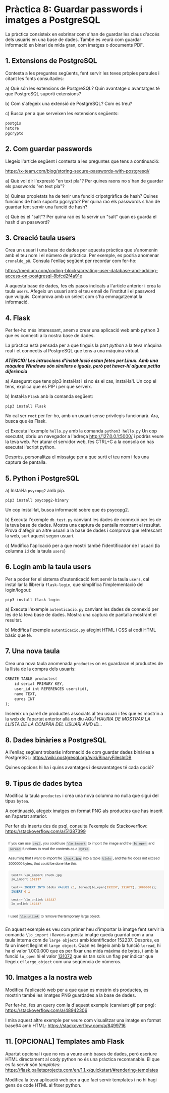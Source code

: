 # Pràctica 8: Guardar passwords i imatges a PostgreSQL

La pràctica consisteix en esbrinar com s'han de guardar les claus d'accés dels usuaris en una base de dades. També es veurà com guardar informació en binari de mida gran, com imatges o documents PDF.

## 1. Extensions de PostgreSQL

Contesta a les preguntes següents, fent servir les teves pròpies paraules i citant les fonts consultades:

  a) Què són les extensions de PostgreSQL? Quin avantatge o avantatges té que PostgreSQL suporti extensions?

  b) Com s'afegeix una extensió de PostgreSQL? Com es treu?
  
  c) Busca per a que serveixen les extensions següents:

    postgis
    hstore
    pgcrypto

## 2. Com guardar passwords

Llegeix l'article següent i contesta a les preguntes que tens a continuació:

https://x-team.com/blog/storing-secure-passwords-with-postgresql/

a) Què vol dir l'expresió "en text pla"? Per quines raons no s'han de guardar els passwords "en text pla"?

b) Quines propietats ha de tenir una funció cripotgràfica de hash? Quines funcions de hash suporta pgcrypto? Per quina raó els passwords s'han de guardar fent servir una funció de hash?

c) Què és el "salt"? Per quina raó es fa servir un "salt" quan es guarda el hash d'un password?

## 3. Creació taula users

Crea un usuari i una base de dades per aquesta pràctica que s'anomenin amb el teu nom i el número de pràctica. Per exemple, es podria anomenar `cronaldo_p8`. Consula l'enllaç següent per recordar com fer-ho:

https://medium.com/coding-blocks/creating-user-database-and-adding-access-on-postgresql-8bfcd2f4a91e

A aquesta base de dades, fes els pasos indicats a l'article anterior i crea la taula `users`. Afegeix un usuari amb el teu email de l'institut i el password que vulguis. Comprova amb un select com s'ha emmagatzemat la informació.

## 4. Flask

Per fer-ho més interessant, anem a crear una aplicació web amb python 3 que es connecti a la nostra base de dades.

La pràctica està pensada per a que tinguis la part *python* a la teva màquina real i et connectis al PostgreSQL que tens a una màquina virtual.

***ATENCIÓ! Les intruccions d'instal·lació estan fetes per Linux. Amb una màquina Windows són similars o iguals, però pot haver-hi alguna petita diferència***

a) Assegurat que tens pip3 instal·lat i si no és el cas, instal·la'l. Un cop el tens, explica que és PIP i per que serveix.

b) Instal·la `Flask` anb la comanda següent:

    pip3 install Flask

No cal ser `root` per fer-ho, amb un usuari sense privilegis funcionarà. Ara, busca que és Flask.

c) Executa l'exemple `hello.py` amb la comanda `python3 hello.py` Un cop executat, obriu un navegador a l'adreça http://127.0.0.1:5000/ i podràs veure la teva web. Per aturar el servidor web, fes CTRL+C a la consola on has executat l'script python.

Desprès, personalitza el missatge per a que surti el teu nom i fes una captura de pantalla.

## 5. Python i PostgreSQL

a) Instal·la `psycopg2` amb pip.

    pip3 install psycopg2-binary

Un cop instal·lat, busca informació sobre que és psycopg2.

b) Executa l'exemple `db_test.py` canviant les dades de connexió per les de la teva base de dades. Mostra una captura de pantalla mostrant el resultat. Prova d'afegir un altre usuari a la base de dades i comprova que refrescant la web, surt aquest segon usuari.

c) Modifica l'aplicació per a que mostri també l'identificador de l'usuari (la columna `id` de la taula `users`)

## 6. Login amb la taula users

Per a poder fer el sistema d'autenticació fent servir la taula `users`, cal instal·lar la llibreria `flask-login`, que simplifica l'implementació del login/logout:

    pip3 install flask-login

a) Executa l'exemple `autenticacio.py` canviant les dades de connexió per les de la teva base de dades. Mostra una captura de pantalla mostrant el resultat.

b) Modifica l'exemple `autenticacio.py` afegint HTML i CSS al codi HTML bàsic que té.

## 7. Una nova taula

Crea una nova taula anomenada `productes` on es guardaran el productes de la llista de la compra dels usuaris:

    CREATE TABLE productes(
        id serial PRIMARY KEY,
        user_id int REFERENCES users(id),
        name TEXT,
        euros INT
    );

Insereix un parell de productes associats al teu usuari i fes que es mostrin a la web de l'apartat anterior allà on diu *AQUÍ HAURIA DE MOSTRAR LA LLISTA DE LA COMPRA DEL USUARI AMD ID...*

## 8. Dades binàries a PostgreSQL

A l'enllaç següent trobaràs informació de com guardar dades binàries a PostgreSQL: https://wiki.postgresql.org/wiki/BinaryFilesInDB

Quines opcions hi ha i quins avantatges i desavantatges té cada opció?

## 9. Tipus de dades bytea

Modifica la taula `productes` i crea una nova columna no nulla que sigui del tipus `bytea`.

A continuació, afegeix imatges en format PNG als productes que has inserit en l'apartat anterior.

Per fer els inserts des de psql, consulta l'exemple de Stackoverflow: https://stackoverflow.com/a/51387399

![insert_bytea.png](insert_bytea.png)

En aquest exemple es veu com primer heu d'importar la imatge fent servir la comanda `\lo_import` i llavors aquesta imatge queda guardat com a una taula interna com de `large objects` amb identificador 152237. Desprès, es fa un insert llegint el `large object`. Quan es llegeix amb la funció `loread`, hi ha el valor 1.000.000 que es per fixar una mida màxima de bytes, i amb la funció `lo_open` hi el valor [131072](https://dba.stackexchange.com/a/189718) que és tan sols un flag per indicar que llegeix el `large_object` com una seqüencia de números.

## 10. Imatges a la nostra web

Modifica l'aplicació web per a que quan es mostrin els productes, es mostrin també les imatges PNG guardades a la base de dades.

Per fer-ho, fes un query com la d'aquest exemple (canviant gif per png): https://stackoverflow.com/a/48942306

I mira aquest altre exemple per veure com visualitzar una imatge en format base64 amb HTML: https://stackoverflow.com/a/8499716

## 11. [OPCIONAL] Templates amb Flask

Apartat opcional i que no res a veure amb bases de dades, però escriure HTML directament al cody python no és una pràctica recomanable. El que es fa servir són *templates*: https://flask.palletsprojects.com/en/1.1.x/quickstart/#rendering-templates

Modifica la teva aplicació web per a que faci servir templates i no hi hagi gens de code HTML al fitxer python.
